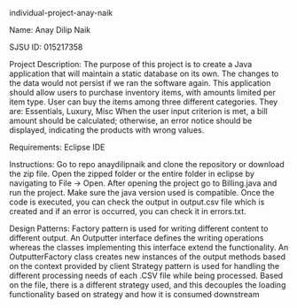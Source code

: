 individual-project-anay-naik

Name: Anay Dilip Naik

SJSU ID: 015217358

Project Description:
The purpose of this project is to create a Java application that will maintain a static database on its own. The changes to the data would not persist if we ran the software again. This application should allow users to purchase inventory items, with amounts limited per item type. User can buy the items among three different categories. They are:
Essentials, Luxury, Misc
When the user input criterion is met, a bill amount should be calculated; otherwise, an error notice should be displayed, indicating the products with wrong values.

Requirements:
Eclipse IDE

Instructions:
Go to repo anaydilipnaik and clone the repository or download the zip file.
Open the zipped folder or the entire folder in eclipse by navigating to File -> Open.
After opening the project go to Billing.java and run the project.
Make sure the java version used is compatible.
Once the code is executed, you can check the output in output.csv file which is created and if an error is occurred, you can check it in errors.txt.

Design Patterns:
Factory pattern is used for writing different content to different output. An Outputter interface defines the writing operations whereas the classes implementing this interface extend the functionality. An OutputterFactory class creates new instances of the output methods based on the context provided by client
Strategy pattern is used for handling the different processing needs of each .CSV file while being processed. Based on the file, there is a different strategy used, and this decouples the loading functionality based on strategy and how it is consumed downstream
